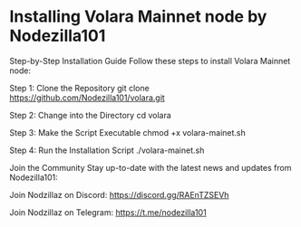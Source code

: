 # 
Installing Volara Mainnet node by Nodezilla101
==============================================

Step-by-Step Installation Guide Follow these steps to install Volara Mainnet node:

Step 1: Clone the Repository git clone https://github.com/Nodezilla101/volara.git

Step 2: Change into the Directory cd volara

Step 3: Make the Script Executable chmod +x volara-mainet.sh

Step 4: Run the Installation Script ./volara-mainet.sh

Join the Community Stay up-to-date with the latest news and updates from Nodezilla101:

Join Nodzillaz on Discord: https://discord.gg/RAEnTZSEVh

Join Nodzillaz on Telegram: https://t.me/nodezilla101

